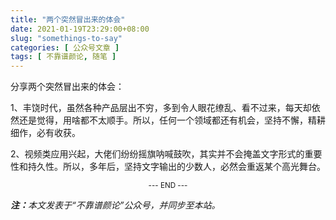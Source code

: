```yaml
---
title: "两个突然冒出来的体会"
date: 2021-01-19T23:29:00+08:00
slug: "somethings-to-say"
categories: [ 公众号文章 ]
tags: [ 不靠谱颜论, 随笔 ]
---
```


分享两个突然冒出来的体会：

1、丰饶时代，虽然各种产品层出不穷，多到令人眼花缭乱、看不过来，每天却依然还是觉得，用啥都不太顺手。所以，任何一个领域都还有机会，坚持不懈，精耕细作，必有收获。

2、视频类应用兴起，大佬们纷纷摇旗呐喊鼓吹，其实并不会掩盖文字形式的重要性和持久性。所以，多年后，坚持文字输出的少数人，必然会重返某个高光舞台。

<center><small>--- END ---</small></center>

<i><b>注：</b>本文发表于“不靠谱颜论”公众号，并同步至本站。</i>

